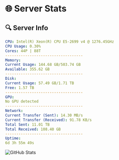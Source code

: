 # 🌐 Server Stats
## 🔍 Server Info
```yaml
CPU: Intel(R) Xeon(R) CPU E5-2699 v4 @ 1276.45GHz
CPU Usage: 0.30%
Cores: 44P | 88T
-----------------------------------
Memory:
Current Usage: 144.68 GB/503.74 GB
Available: 355.62 GB
-----------------------------------
Disk:
Current Usage: 57.49 GB/1.71 TB
Free: 1.57 TB
-----------------------------------
GPU:
No GPU detected
-----------------------------------
Network:
Current Transfer (Sent): 14.30 MB/s
Current Transfer (Received): 91.78 KB/s
Total Sent: 11.01 TB
Total Received: 108.40 GB
-----------------------------------
Uptime:
6d 3h 55m 49s
```
![GitHub Stats](https://img.shields.io/badge/Updated-2025-03-14_01:18:38-blue)